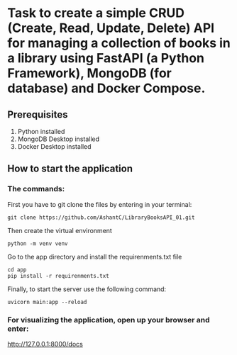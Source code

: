 # Task to create a simple CRUD (Create, Read, Update, Delete) API for managing a collection	of books in	a library using FastAPI (a Python Framework), MongoDB (for database) and Docker Compose.

## Prerequisites
1. Python installed
2. MongoDB Desktop installed
3. Docker Desktop installed

## How to start the application

### The commands:
First you have to git clone the files by entering in your terminal:

```
git clone https://github.com/AshantC/LibraryBooksAPI_01.git
```
Then create the virtual environment
```
python -m venv venv
```
Go to the app directory and install the requirenments.txt file
```
cd app
pip install -r requirenments.txt
```
Finally, to start the server use the following command: 
```
uvicorn main:app --reload
```

### For visualizing the application, open up your browser and enter:

http://127.0.0.1:8000/docs
